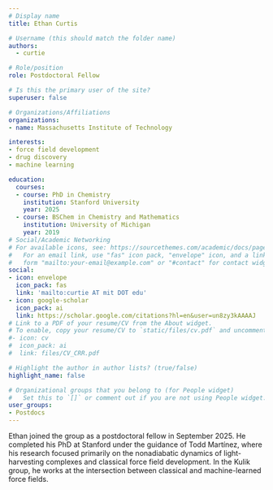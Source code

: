 ```yaml
---
# Display name
title: Ethan Curtis

# Username (this should match the folder name)
authors:
  - curtie

# Role/position
role: Postdoctoral Fellow

# Is this the primary user of the site?
superuser: false

# Organizations/Affiliations
organizations:
- name: Massachusetts Institute of Technology

interests:
- force field development
- drug discovery
- machine learning

education:
  courses:
  - course: PhD in Chemistry
    institution: Stanford University
    year: 2025
  - course: BSChem in Chemistry and Mathematics
    institution: University of Michigan
    year: 2019
# Social/Academic Networking
# For available icons, see: https://sourcethemes.com/academic/docs/page-builder/#icons
#   For an email link, use "fas" icon pack, "envelope" icon, and a link in the
#   form "mailto:your-email@example.com" or "#contact" for contact widget.
social:
- icon: envelope
  icon_pack: fas
  link: 'mailto:curtie AT mit DOT edu'
- icon: google-scholar
  icon_pack: ai
  link: https://scholar.google.com/citations?hl=en&user=un8zy3kAAAAJ
# Link to a PDF of your resume/CV from the About widget.
# To enable, copy your resume/CV to `static/files/cv.pdf` and uncomment the lines below.
#- icon: cv
#  icon_pack: ai
#  link: files/CV_CRR.pdf

# Highlight the author in author lists? (true/false)
highlight_name: false

# Organizational groups that you belong to (for People widget)
#   Set this to `[]` or comment out if you are not using People widget.
user_groups:
- Postdocs
---
```

Ethan joined the group as a postdoctoral fellow in September 2025. He completed his PhD at Stanford under the guidance of Todd Martínez, where his research focused primarily on the nonadiabatic dynamics of light-harvesting complexes and classical force field development. In the Kulik group, he works at the intersection between classical and machine-learned force fields.

